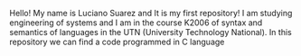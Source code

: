 Hello! My name is Luciano Suarez and It is my first repository! I am studying engineering of systems and I am in the course K2006 of
syntax and semantics of languages in the UTN (University Technology National).
In this repository we can find a code programmed in C language
